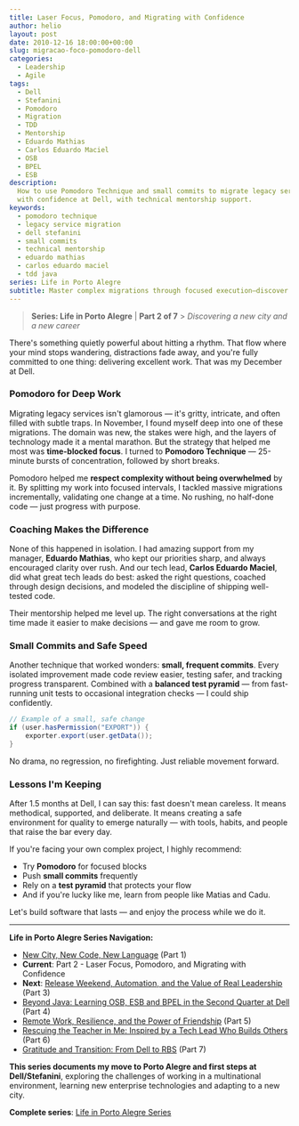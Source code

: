 ```yaml
---
title: Laser Focus, Pomodoro, and Migrating with Confidence
author: helio
layout: post
date: 2010-12-16 18:00:00+00:00
slug: migracao-foco-pomodoro-dell
categories:
  - Leadership
  - Agile
tags:
  - Dell
  - Stefanini
  - Pomodoro
  - Migration
  - TDD
  - Mentorship
  - Eduardo Mathias
  - Carlos Eduardo Maciel
  - OSB
  - BPEL
  - ESB
description:
  How to use Pomodoro Technique and small commits to migrate legacy services
  with confidence at Dell, with technical mentorship support.
keywords:
  - pomodoro technique
  - legacy service migration
  - dell stefanini
  - small commits
  - technical mentorship
  - eduardo mathias
  - carlos eduardo maciel
  - tdd java
series: Life in Porto Alegre
subtitle: Master complex migrations through focused execution—discover how Pomodoro technique, small commits, and great mentorship transform overwhelming legacy work into confident, incremental progress
---
```


> **Series: Life in Porto Alegre** | **Part 2 of 7** > _Discovering a new city and a new career_

There's something quietly powerful about hitting a rhythm. That flow where your mind stops wandering, distractions fade away, and you're fully committed to one thing: delivering excellent work. That was my December at Dell.

### Pomodoro for Deep Work

Migrating legacy services isn't glamorous — it's gritty, intricate, and often filled with subtle traps. In November, I found myself deep into one of these migrations. The domain was new, the stakes were high, and the layers of technology made it a mental marathon. But the strategy that helped me most was **time-blocked focus**. I turned to **Pomodoro Technique** — 25-minute bursts of concentration, followed by short breaks.

Pomodoro helped me **respect complexity without being overwhelmed** by it. By splitting my work into focused intervals, I tackled massive migrations incrementally, validating one change at a time. No rushing, no half-done code — just progress with purpose.

### Coaching Makes the Difference

None of this happened in isolation. I had amazing support from my manager, **Eduardo Mathias**, who kept our priorities sharp, and always encouraged clarity over rush. And our tech lead, **Carlos Eduardo Maciel**, did what great tech leads do best: asked the right questions, coached through design decisions, and modeled the discipline of shipping well-tested code.

Their mentorship helped me level up. The right conversations at the right time made it easier to make decisions — and gave me room to grow.

### Small Commits and Safe Speed

Another technique that worked wonders: **small, frequent commits**. Every isolated improvement made code review easier, testing safer, and tracking progress transparent. Combined with a **balanced test pyramid** — from fast-running unit tests to occasional integration checks — I could ship confidently.

```java
// Example of a small, safe change
if (user.hasPermission("EXPORT")) {
    exporter.export(user.getData());
}
```

No drama, no regression, no firefighting. Just reliable movement forward.

### Lessons I'm Keeping

After 1.5 months at Dell, I can say this: fast doesn't mean careless. It means methodical, supported, and deliberate. It means creating a safe environment for quality to emerge naturally — with tools, habits, and people that raise the bar every day.

If you're facing your own complex project, I highly recommend:

- Try **Pomodoro** for focused blocks
- Push **small commits** frequently
- Rely on a **test pyramid** that protects your flow
- And if you're lucky like me, learn from people like Matias and Cadu.

Let's build software that lasts — and enjoy the process while we do it.

---

**Life in Porto Alegre Series Navigation:**

- [New City, New Code, New Language](../2010-11-15-primeira-semana-dell-porto-alegre/) (Part 1)
- **Current**: Part 2 - Laser Focus, Pomodoro, and Migrating with Confidence
- **Next**: [Release Weekend, Automation, and the Value of Real Leadership](../2011-01-30-final-de-semana-de-release-dell/) (Part 3)
- [Beyond Java: Learning OSB, ESB and BPEL in the Second Quarter at Dell](../2011-04-25-aprendizado-osb-esb-bpel-dell/) (Part 4)
- [Remote Work, Resilience, and the Power of Friendship](../2011-10-15-trabalho-remoto-resiliencia-e-amizade/) (Part 5)
- [Rescuing the Teacher in Me: Inspired by a Tech Lead Who Builds Others](../2011-12-20-resgatando-o-educador-em-mim/) (Part 6)
- [Gratitude and Transition: From Dell to RBS](../2012-04-01-transicao-dell-para-rbs/) (Part 7)

**This series documents my move to Porto Alegre and first steps at Dell/Stefanini**, exploring the challenges of working in a multinational environment, learning new enterprise technologies and adapting to a new city.

**Complete series**: [Life in Porto Alegre Series](/series/life-in-porto-alegre/)
